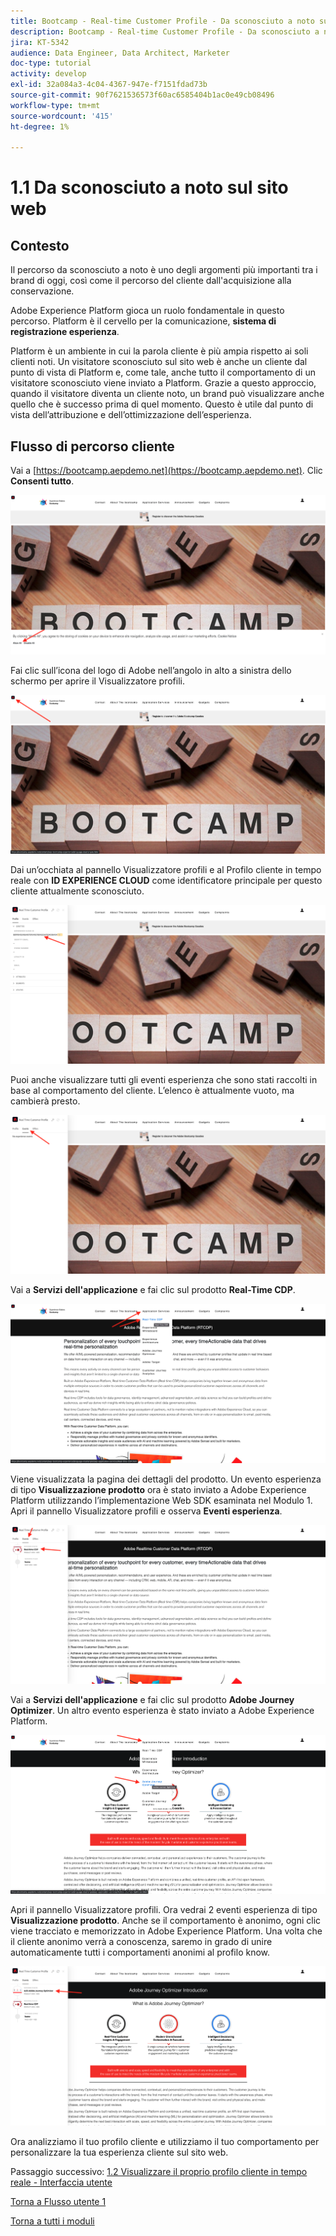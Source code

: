 ```yaml
---
title: Bootcamp - Real-time Customer Profile - Da sconosciuto a noto sul sito web
description: Bootcamp - Real-time Customer Profile - Da sconosciuto a noto sul sito web
jira: KT-5342
audience: Data Engineer, Data Architect, Marketer
doc-type: tutorial
activity: develop
exl-id: 32a084a3-4c04-4367-947e-f7151fdad73b
source-git-commit: 90f7621536573f60ac6585404b1ac0e49cb08496
workflow-type: tm+mt
source-wordcount: '415'
ht-degree: 1%

---
```


# 1.1 Da sconosciuto a noto sul sito web

## Contesto

Il percorso da sconosciuto a noto è uno degli argomenti più importanti tra i brand di oggi, così come il percorso del cliente dall&#39;acquisizione alla conservazione.

Adobe Experience Platform gioca un ruolo fondamentale in questo percorso. Platform è il cervello per la comunicazione, **sistema di registrazione esperienza**.

Platform è un ambiente in cui la parola cliente è più ampia rispetto ai soli clienti noti. Un visitatore sconosciuto sul sito web è anche un cliente dal punto di vista di Platform e, come tale, anche tutto il comportamento di un visitatore sconosciuto viene inviato a Platform. Grazie a questo approccio, quando il visitatore diventa un cliente noto, un brand può visualizzare anche quello che è successo prima di quel momento. Questo è utile dal punto di vista dell’attribuzione e dell’ottimizzazione dell’esperienza.

## Flusso di percorso cliente

Vai a [https://bootcamp.aepdemo.net](https://bootcamp.aepdemo.net). Clic **Consenti tutto**.

![DSN](./images/web8.png)

Fai clic sull’icona del logo di Adobe nell’angolo in alto a sinistra dello schermo per aprire il Visualizzatore profili.

![Demo](./images/pv1.png)

Dai un’occhiata al pannello Visualizzatore profili e al Profilo cliente in tempo reale con **ID EXPERIENCE CLOUD** come identificatore principale per questo cliente attualmente sconosciuto.

![Demo](./images/pv2.png)

Puoi anche visualizzare tutti gli eventi esperienza che sono stati raccolti in base al comportamento del cliente. L’elenco è attualmente vuoto, ma cambierà presto.

![Demo](./images/pv3.png)

Vai a **Servizi dell&#39;applicazione** e fai clic sul prodotto **Real-Time CDP**.

![Demo](./images/pv4.png)

Viene visualizzata la pagina dei dettagli del prodotto. Un evento esperienza di tipo **Visualizzazione prodotto** ora è stato inviato a Adobe Experience Platform utilizzando l’implementazione Web SDK esaminata nel Modulo 1. Apri il pannello Visualizzatore profili e osserva **Eventi esperienza**.

![Demo](./images/pv5.png)

Vai a **Servizi dell&#39;applicazione** e fai clic sul prodotto **Adobe Journey Optimizer**. Un altro evento esperienza è stato inviato a Adobe Experience Platform.

![Demo](./images/pv7.png)

Apri il pannello Visualizzatore profili. Ora vedrai 2 eventi esperienza di tipo **Visualizzazione prodotto**. Anche se il comportamento è anonimo, ogni clic viene tracciato e memorizzato in Adobe Experience Platform. Una volta che il cliente anonimo verrà a conoscenza, saremo in grado di unire automaticamente tutti i comportamenti anonimi al profilo know.

![Demo](./images/pv8.png)

Ora analizziamo il tuo profilo cliente e utilizziamo il tuo comportamento per personalizzare la tua esperienza cliente sul sito web.

Passaggio successivo: [1.2 Visualizzare il proprio profilo cliente in tempo reale - Interfaccia utente](./ex2.md)

[Torna a Flusso utente 1](./uc1.md)

[Torna a tutti i moduli](../../overview.md)
